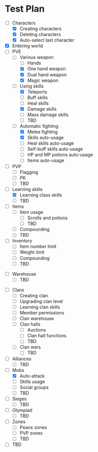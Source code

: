 ﻿# Test Plan

- [ ] Characters
    * [x] Creating characters
    * [x] Deleting characters
    * [x] Auto-select last character
- [x] Entering world
- [ ] PVE
    * [ ] Various weapon
        + [ ] Hands
        + [x] One hand weapon
        + [x] Dual hand weapon
        + [x] Magic weapon
    * [ ] Using skills
        + [x] Teleports
        + [ ] Buff skills
        + [ ] Heal skills
        + [x] Damage skills
        + [ ] Mass damage skills
        + [ ] TBD
    * [ ] Automatic fighting
        + [x] Melee fighting
        + [x] Skills auto-usage
        + [ ] Heal skills auto-usage
        + [ ] Self-buff skills auto-usage
        + [ ] HP and MP potions auto-usage
        + [ ] Items auto-usage
- [ ] PVP
    * [ ] Flagging
    * [ ] PK
    * [ ] TBD
- [ ] Learning skills
    * [x] Learning class skills 
    * [ ] TBD
- [ ] Items
    * [ ] Item usage
        + [ ] Scrolls and potions
        + [ ] TBD
    * [ ] Compounding
    * [ ] TBD
- [ ] Inventory
    * [ ] Item number limit
    * [ ] Weight limit
    * [ ] Compounding
    * [ ] TBD
* [ ] Warehouse
    * [ ] TBD 
- [ ] Clans
    * [ ] Creating clan
    * [ ] Upgrading clan level
    * [ ] Learning clan skills
    * [ ] Member permissions
    * [ ] Clan warehouse
    * [ ] Clan halls
        + [ ] Auctions
        + [ ] Clan hall functions
        + [ ] TBD
    * [ ] Clan wars
        + [ ] TBD
- [ ] Alliances
    * [ ] TBD
- [ ] Mobs
    * [x] Auto-attack
    * [ ] Skills usage
    * [ ] Social groups
    * [ ] TBD
- [ ] Sieges
    * [ ] TBD
- [ ] Olympiad
    * [ ] TBD
- [ ] Zones
    * [ ] Peace zones
    * [ ] PVP zones
    * [ ] TBD
- [ ] TBD
